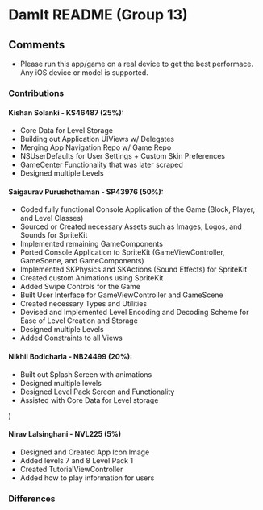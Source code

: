 # DamIt README (Group 13)

## Comments
  * Please run this app/game on a real device to get the best performace. Any iOS device or model is supported.

### Contributions
#### Kishan Solanki - KS46487 (25%):
  * Core Data for Level Storage 
  * Building out Application UIViews w/ Delegates
  * Merging App Navigation Repo w/ Game Repo
  * NSUserDefaults for User Settings + Custom Skin Preferences
  * GameCenter Functionality that was later scraped
  * Designed multiple Levels
  
  
#### Saigaurav Purushothaman - SP43976 (50%):
  * Coded fully functional Console Application of the Game (Block, Player, and Level Classes)
  * Sourced or Created necessary Assets such as Images, Logos, and Sounds for SpriteKit
  * Implemented remaining GameComponents
  * Ported Console Application to SpriteKit (GameViewController, GameScene, and GameComponents)
  * Implemented SKPhysics and SKActions (Sound Effects) for SpriteKit
  * Created custom Animations using SpriteKit
  * Added Swipe Controls for the Game
  * Built User Interface for GameViewController and GameScene
  * Created necessary Types and Utilities
  * Devised and Implemented Level Encoding and Decoding Scheme for Ease of Level Creation and Storage
  * Designed multiple Levels
  * Added Constraints to all Views
  
  #### Nikhil Bodicharla - NB24499 (20%):
  *  Built out Splash Screen with animations
  *  Designed multiple levels
  *  Designed Level Pack Screen and Functionality
  *  Assisted with Core Data for Level storage
  
  )
  
  #### Nirav Lalsinghani - NVL225 (5%)
  * Designed and Created App Icon Image
  * Added levels 7 and 8 Level Pack 1
  * Created TutorialViewController 
  * Added how to play information for users


### Differences 
